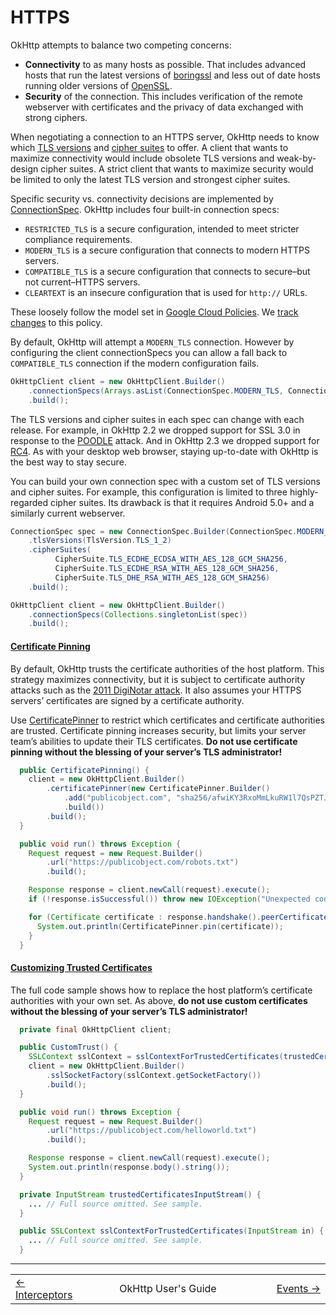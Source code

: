HTTPS
=====

OkHttp attempts to balance two competing concerns:

 * **Connectivity** to as many hosts as possible. That includes advanced hosts that run the latest versions of [boringssl](https://boringssl.googlesource.com/boringssl/) and less out of date hosts running older versions of [OpenSSL](https://www.openssl.org/).
 * **Security** of the connection. This includes verification of the remote webserver with certificates and the privacy of data exchanged with strong ciphers.

When negotiating a connection to an HTTPS server, OkHttp needs to know which [TLS versions](http://square.github.io/okhttp/3.x/okhttp/okhttp3/TlsVersion.html) and [cipher suites](http://square.github.io/okhttp/3.x/okhttp/okhttp3/CipherSuite.html) to offer. A client that wants to maximize connectivity would include obsolete TLS versions and weak-by-design cipher suites. A strict client that wants to maximize security would be limited to only the latest TLS version and strongest cipher suites.

Specific security vs. connectivity decisions are implemented by [ConnectionSpec](http://square.github.io/okhttp/3.x/okhttp/okhttp3/ConnectionSpec.html). OkHttp includes four built-in connection specs:

 * `RESTRICTED_TLS` is a secure configuration, intended to meet stricter compliance requirements.
 * `MODERN_TLS` is a secure configuration that connects to modern HTTPS servers.
 * `COMPATIBLE_TLS` is a secure configuration that connects to secure–but not current–HTTPS servers.
 * `CLEARTEXT` is an insecure configuration that is used for `http://` URLs.

These loosely follow the model set in [Google Cloud Policies](https://cloud.google.com/load-balancing/docs/ssl-policies-concepts). We [track changes](TLS_CONFIGURATION_HISTORY.md) to this policy.

By default, OkHttp will attempt a `MODERN_TLS` connection.  However by configuring the client connectionSpecs you can allow a fall back to `COMPATIBLE_TLS` connection if the modern configuration fails.

```java
OkHttpClient client = new OkHttpClient.Builder()
    .connectionSpecs(Arrays.asList(ConnectionSpec.MODERN_TLS, ConnectionSpec.COMPATIBLE_TLS))
    .build();
```

The TLS versions and cipher suites in each spec can change with each release. For example, in OkHttp 2.2 we dropped support for SSL 3.0 in response to the [POODLE](http://googleonlinesecurity.blogspot.ca/2014/10/this-poodle-bites-exploiting-ssl-30.html) attack. And in OkHttp 2.3 we dropped support for [RC4](http://en.wikipedia.org/wiki/RC4#Security). As with your desktop web browser, staying up-to-date with OkHttp is the best way to stay secure.

You can build your own connection spec with a custom set of TLS versions and cipher suites. For example, this configuration is limited to three highly-regarded cipher suites. Its drawback is that it requires Android 5.0+ and a similarly current webserver.

```java
ConnectionSpec spec = new ConnectionSpec.Builder(ConnectionSpec.MODERN_TLS)
    .tlsVersions(TlsVersion.TLS_1_2)
    .cipherSuites(
          CipherSuite.TLS_ECDHE_ECDSA_WITH_AES_128_GCM_SHA256,
          CipherSuite.TLS_ECDHE_RSA_WITH_AES_128_GCM_SHA256,
          CipherSuite.TLS_DHE_RSA_WITH_AES_128_GCM_SHA256)
    .build();

OkHttpClient client = new OkHttpClient.Builder()
    .connectionSpecs(Collections.singletonList(spec))
    .build();
```

#### [Certificate Pinning](https://github.com/square/okhttp/blob/master/samples/guide/src/main/java/okhttp3/recipes/CertificatePinning.java)

By default, OkHttp trusts the certificate authorities of the host platform. This strategy maximizes connectivity, but it is subject to certificate authority attacks such as the [2011 DigiNotar attack](http://www.computerworld.com/article/2510951/cybercrime-hacking/hackers-spied-on-300-000-iranians-using-fake-google-certificate.html). It also assumes your HTTPS servers’ certificates are signed by a certificate authority.

Use [CertificatePinner](http://square.github.io/okhttp/3.x/okhttp/okhttp3/CertificatePinner.html) to restrict which certificates and certificate authorities are trusted. Certificate pinning increases security, but limits your server team’s abilities to update their TLS certificates. **Do not use certificate pinning without the blessing of your server’s TLS administrator!**

```java
  public CertificatePinning() {
    client = new OkHttpClient.Builder()
        .certificatePinner(new CertificatePinner.Builder()
            .add("publicobject.com", "sha256/afwiKY3RxoMmLkuRW1l7QsPZTJPwDS2pdDROQjXw8ig=")
            .build())
        .build();
  }

  public void run() throws Exception {
    Request request = new Request.Builder()
        .url("https://publicobject.com/robots.txt")
        .build();

    Response response = client.newCall(request).execute();
    if (!response.isSuccessful()) throw new IOException("Unexpected code " + response);

    for (Certificate certificate : response.handshake().peerCertificates()) {
      System.out.println(CertificatePinner.pin(certificate));
    }
  }
```

#### [Customizing Trusted Certificates](https://github.com/square/okhttp/blob/master/samples/guide/src/main/java/okhttp3/recipes/CustomTrust.java)

The full code sample shows how to replace the host platform’s certificate authorities with your own set. As above, **do not use custom certificates without the blessing of your server’s TLS administrator!**

```java
  private final OkHttpClient client;

  public CustomTrust() {
    SSLContext sslContext = sslContextForTrustedCertificates(trustedCertificatesInputStream());
    client = new OkHttpClient.Builder()
        .sslSocketFactory(sslContext.getSocketFactory())
        .build();
  }

  public void run() throws Exception {
    Request request = new Request.Builder()
        .url("https://publicobject.com/helloworld.txt")
        .build();

    Response response = client.newCall(request).execute();
    System.out.println(response.body().string());
  }

  private InputStream trustedCertificatesInputStream() {
    ... // Full source omitted. See sample.
  }

  public SSLContext sslContextForTrustedCertificates(InputStream in) {
    ... // Full source omitted. See sample.
  }
```


----

<table><tr>
  <td width="25%" align="left"><a href="INTERCEPTORS.md">← Interceptors</a></td>
  <td width="50%" align="center">OkHttp User's Guide</td>
  <td width="25%" align="right"><a href="EVENTS.md">Events →</a></td>
</tr></table>
